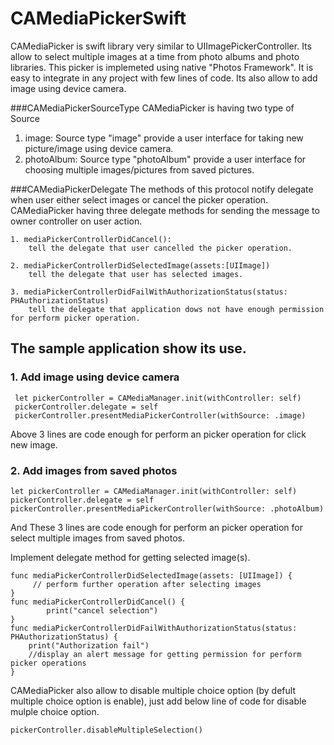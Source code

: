 # CAMediaPickerSwift
CAMediaPicker is swift library very similar to UIImagePickerController. Its allow to select multiple images at a time from photo albums and photo libraries. This picker is implemeted using native "Photos Framework". It is easy to integrate in any project with few lines of code. Its also allow to add image using device camera.

###CAMediaPickerSourceType
CAMediaPicker is having two type of Source
   1. image:
      Source type "image" provide a user interface for taking new picture/image  using device camera.
  2. photoAlbum:
        Source type "photoAlbum" provide a user interface for choosing multiple images/pictures from  saved pictures.

###CAMediaPickerDelegate
    The methods of this protocol notify delegate when user either select images or cancel the picker operation. CAMediaPicker having three delegate methods for sending the message to owner controller on user action.
    
    1. mediaPickerControllerDidCancel():
        tell the delegate that user cancelled the picker operation.
        
    2. mediaPickerControllerDidSelectedImage(assets:[UIImage])
        tell the delegate that user has selected images.
        
    3. mediaPickerControllerDidFailWithAuthorizationStatus(status: PHAuthorizationStatus)
        tell the delegate that application dows not have enough permission for perform picker operation.


## The sample application show its use.

### 1. Add image using device camera

     let pickerController = CAMediaManager.init(withController: self)
     pickerController.delegate = self
     pickerController.presentMediaPickerController(withSource: .image)
Above 3 lines are code enough for perform an picker operation for click new image.

### 2. Add images from saved photos

    let pickerController = CAMediaManager.init(withController: self)
    pickerController.delegate = self
    pickerController.presentMediaPickerController(withSource: .photoAlbum)
And These 3 lines are code enough for perform an picker operation for select multiple images from saved photos.

Implement delegate method for getting selected image(s).

    func mediaPickerControllerDidSelectedImage(assets: [UIImage]) {
         // perform further operation after selecting images
    }
    func mediaPickerControllerDidCancel() {
            print("cancel selection")
    }
    func mediaPickerControllerDidFailWithAuthorizationStatus(status: PHAuthorizationStatus) {
        print("Authorization fail")
        //display an alert message for getting permission for perform picker operations
    }
    
CAMediaPicker also allow to disable multiple choice option (by defult multiple choice option is enable),
just add below line of code for disable mulple choice option.

    pickerController.disableMultipleSelection()
    

